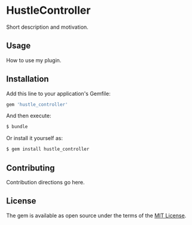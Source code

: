# HustleController
Short description and motivation.

## Usage
How to use my plugin.

## Installation
Add this line to your application's Gemfile:

```ruby
gem 'hustle_controller'
```

And then execute:
```bash
$ bundle
```

Or install it yourself as:
```bash
$ gem install hustle_controller
```

## Contributing
Contribution directions go here.

## License
The gem is available as open source under the terms of the [MIT License](http://opensource.org/licenses/MIT).
